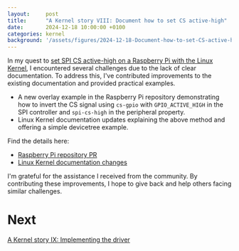 ```yaml
---
layout:     post
title:      "A Kernel story VIII: Document how to set CS active-high"
date:       2024-12-18 10:00:00 +0100
categories: kernel
background: '/assets/figures/2024-12-18-Document-how-to-set-CS-active-high.jpg'
---
```


In my quest to [set SPI CS active-high on a Raspberry Pi with the Linux Kernel](/kernel/2024/11/12/a-kernel-story7), I encountered several challenges due to the lack of clear documentation. To address this, I've contributed improvements to the existing documentation and provided practical examples.

* A new overlay example in the Raspberry Pi repository demonstrating how to invert the CS signal using `cs-gpio` with `GPIO_ACTIVE_HIGH` in the SPI controller and `spi-cs-high` in the peripheral property.
* Linux Kernel documentation updates explaining the above method and offering a simple devicetree example.

Find the details here:

* [Raspberry Pi repository PR](https://github.com/raspberrypi/linux/pull/6477)
* [Linux Kernel documentation changes](https://lkml.org/lkml/2024/12/16/476)

I'm grateful for the assistance I received from the community. By contributing these improvements, I hope to give back and help others facing similar challenges.

# Next

[A Kernel story IX: Implementing the driver](/kernel/2025/08/07/a-kernel-story9)

